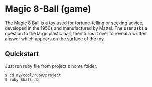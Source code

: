 # Magic 8-Ball (game)

The Magic 8 Ball is a toy used for fortune-telling or seeking advice, developed in the 1950s and manufactured by Mattel. The user asks a question to the large plastic ball, then turns it over to reveal a written answer which appears on the surface of the toy.

## Quickstart

Just run ruby file from project's home folder.

```
$ cd my/cool/ruby/project
$ ruby 8ball.rb
```
